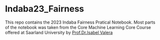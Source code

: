 # Indaba23_Fairness

This repo contains the 2023 Indaba Fairness Pratical Notebook. 
Most parts of the notebook was taken from the Core Machine Learning Core Course offered at Saarland University by [Prof.Dr.Isabel Valera](personallink)